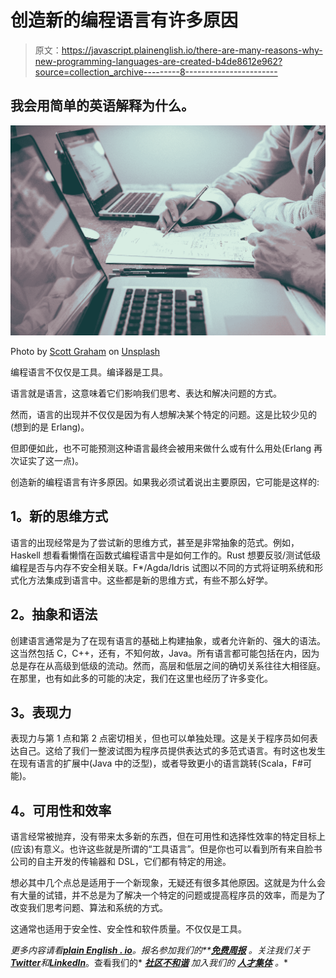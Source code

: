 # 创造新的编程语言有许多原因

> 原文：<https://javascript.plainenglish.io/there-are-many-reasons-why-new-programming-languages-are-created-b4de8612e962?source=collection_archive---------8----------------------->

## 我会用简单的英语解释为什么。

![](img/c066c475bbf100b70e9c1778cc5f4e2e.png)

Photo by [Scott Graham](https://unsplash.com/@homajob?utm_source=medium&utm_medium=referral) on [Unsplash](https://unsplash.com?utm_source=medium&utm_medium=referral)

编程语言不仅仅是工具。编译器是工具。

语言就是语言，这意味着它们影响我们思考、表达和解决问题的方式。

然而，语言的出现并不仅仅是因为有人想解决某个特定的问题。这是比较少见的(想到的是 Erlang)。

但即便如此，也不可能预测这种语言最终会被用来做什么或有什么用处(Erlang 再次证实了这一点)。

创造新的编程语言有许多原因。如果我必须试着说出主要原因，它可能是这样的:

## **1。新的思维方式**

语言的出现经常是为了尝试新的思维方式，甚至是非常抽象的范式。例如，Haskell 想看看懒惰在函数式编程语言中是如何工作的。Rust 想要反驳/测试低级编程是否与内存不安全相关联。F*/Agda/Idris 试图以不同的方式将证明系统和形式化方法集成到语言中。这些都是新的思维方式，有些不那么好学。

## **2。抽象和语法**

创建语言通常是为了在现有语言的基础上构建抽象，或者允许新的、强大的语法。这当然包括 C，C++，还有，不知何故，Java。所有语言都可能包括在内，因为总是存在从高级到低级的流动。然而，高层和低层之间的确切关系往往大相径庭。在那里，也有如此多的可能的决定，我们在这里也经历了许多变化。

## **3。表现力**

表现力与第 1 点和第 2 点密切相关，但也可以单独处理。这是关于程序员如何表达自己。这给了我们一整波试图为程序员提供表达式的多范式语言。有时这也发生在现有语言的扩展中(Java 中的泛型)，或者导致更小的语言跳转(Scala，F#可能)。

## **4。可用性和效率**

语言经常被抛弃，没有带来太多新的东西，但在可用性和选择性效率的特定目标上(应该)有意义。也许这些就是所谓的“工具语言”。但是你也可以看到所有来自脸书公司的自主开发的传输器和 DSL，它们都有特定的用途。

想必其中几个点总是适用于一个新现象，无疑还有很多其他原因。这就是为什么会有大量的试错，并不总是为了解决一个特定的问题或提高程序员的效率，而是为了改变我们思考问题、算法和系统的方式。

这通常也适用于安全性、安全性和软件质量。不仅仅是工具。

*更多内容请看*[***plain English . io***](https://plainenglish.io/)*。报名参加我们的**[***免费周报***](http://newsletter.plainenglish.io/) *。关注我们关于*[***Twitter***](https://twitter.com/inPlainEngHQ)*和*[***LinkedIn***](https://www.linkedin.com/company/inplainenglish/)*。查看我们的* [***社区不和谐***](https://discord.gg/GtDtUAvyhW) *加入我们的* [***人才集体***](https://inplainenglish.pallet.com/talent/welcome) *。**